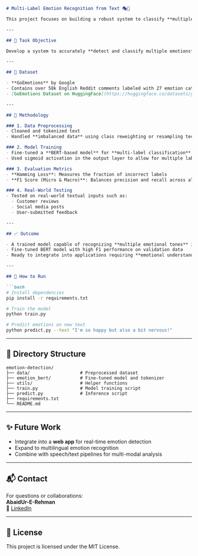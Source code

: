 
```markdown
# Multi-Label Emotion Recognition from Text 🎭🧠

This project focuses on building a robust system to classify **multiple emotions** (e.g., joy, sadness, anger) from **textual input** using state-of-the-art transformer models.

---

## 📌 Task Objective

Develop a system to accurately **detect and classify multiple emotions** present in a given text, enabling applications like sentiment analysis, customer feedback interpretation, and social media monitoring.

---

## 📂 Dataset

- **GoEmotions** by Google
- Contains over 58k English Reddit comments labeled with 27 emotion categories + neutrality.
- [GoEmotions Dataset on HuggingFace](https://huggingface.co/datasets/go_emotions)

---

## 🧪 Methodology

### 1. Data Preprocessing
- Cleaned and tokenized text
- Handled **imbalanced data** using class reweighting or resampling techniques

### 2. Model Training
- Fine-tuned a **BERT-based model** for **multi-label classification**
- Used sigmoid activation in the output layer to allow for multiple labels per input

### 3. Evaluation Metrics
- **Hamming Loss**: Measures the fraction of incorrect labels
- **F1 Score (Micro & Macro)**: Balances precision and recall across all classes

### 4. Real-World Testing
- Tested on real-world textual inputs such as:
  - Customer reviews
  - Social media posts
  - User-submitted feedback

---

## ✅ Outcome

- A trained model capable of recognizing **multiple emotional tones** in a single piece of text
- Fine-tuned BERT model with high F1 performance on validation data
- Ready to integrate into applications requiring **emotional understanding from text**

---

## 🚀 How to Run

```bash
# Install dependencies
pip install -r requirements.txt

# Train the model
python train.py

# Predict emotions on new text
python predict.py --text "I'm so happy but also a bit nervous!"
```

---

## 📁 Directory Structure

```
emotion-detection/
├── data/                   # Preprocessed dataset
├── emotion_bert/           # Fine-tuned model and tokenizer
├── utils/                  # Helper functions
├── train.py                # Model training script
├── predict.py              # Inference script
├── requirements.txt
└── README.md
```

---

## ✨ Future Work

- Integrate into a **web app** for real-time emotion detection
- Expand to multilingual emotion recognition
- Combine with speech/text pipelines for multi-modal analysis

---

## 📬 Contact

For questions or collaborations:  
**AbaidUr-E-Rehman**  
📧 [LinkedIn](https://www.linkedin.com/in/abaidur-e-rehman-03748a272/)

---

## 📜 License

This project is licensed under the MIT License.
```
